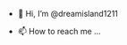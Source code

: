 - 👋 Hi, I’m @dreamisland1211

- 📫 How to reach me ...

<!---
dreamisland1211/dreamisland1211 is a ✨ special ✨ repository because its `README.md` (this file) appears on your GitHub profile.
You can click the Preview link to take a look at your changes.
--->
